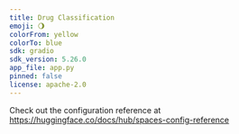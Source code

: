 ```yaml
---
title: Drug Classification
emoji: 🌖
colorFrom: yellow
colorTo: blue
sdk: gradio
sdk_version: 5.26.0
app_file: app.py
pinned: false
license: apache-2.0
---
```


Check out the configuration reference at https://huggingface.co/docs/hub/spaces-config-reference
